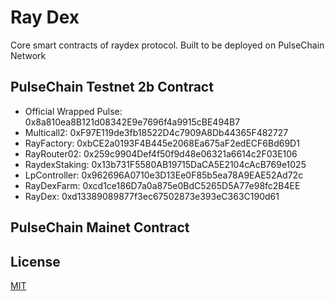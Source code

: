 # Ray Dex

Core smart contracts of raydex protocol. Built to be deployed on PulseChain Network

## PulseChain Testnet 2b Contract

- Official Wrapped Pulse: 0x8a810ea8B121d08342E9e7696f4a9915cBE494B7
- Multicall2: 0xF97E119de3fb18522D4c7909A8Db44365F482727
- RayFactory: 0xbCE2a0193F4B445e2068Ea675aF2edECF6Bd69D1
- RayRouter02: 0x259c9904Def4f50f9d48e06321a6614c2F03E106
- RaydexStaking: 0x13b731F5580AB19715DaCA5E2104cAcB769e1025
- LpController: 0x962696A0710e3D13Ee0F85b5ea78A9EAE52Ad72c
- RayDexFarm: 0xcd1ce186D7a0a875e0BdC5265D5A77e98fc2B4EE
- RayDex: 0xd13389089877f3ec67502873e393eC363C190d61

## PulseChain Mainet Contract

## License

[MIT](LICENSE.txt)
